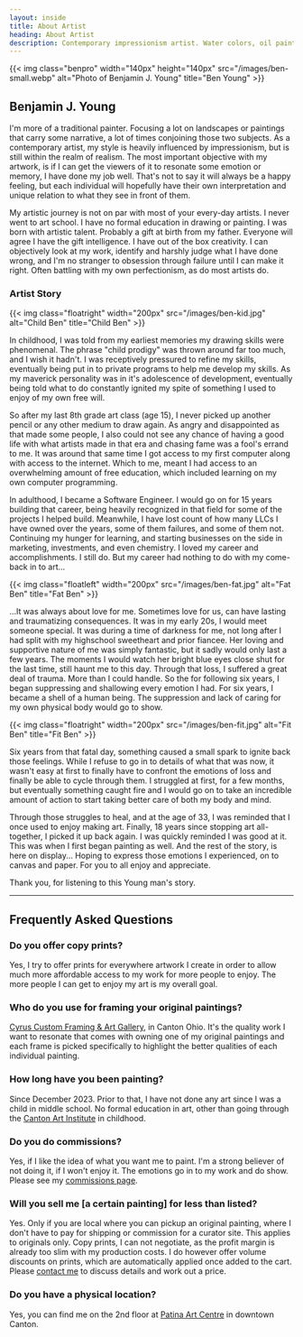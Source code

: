```yaml
---
layout: inside
title: About Artist
heading: About Artist
description: Contemporary impressionism artist. Water colors, oil paint, gouache, acrylics, & oil pastel paintings.
---
```


{{< img class="benpro" width="140px" height="140px" src="/images/ben-small.webp" alt="Photo of Benjamin J. Young" title="Ben Young" >}}

## Benjamin J. Young ##

I'm more of a traditional painter. Focusing a lot on landscapes or paintings that carry some narrative, a lot of times conjoining those two subjects. As a contemporary artist, my style is heavily influenced by impressionism, but is still within the realm of realism. The most important objective with my artwork, is if I can get the viewers of it to resonate some emotion or memory, I have done my job well. That's not to say it will always be a happy feeling, but each individual will hopefully have their own interpretation and unique relation to what they see in front of them.

My artistic journey is not on par with most of your every-day artists. I never went to art school. I have no formal education in drawing or painting. I was born with artistic talent. Probably a gift at birth from my father. Everyone will agree I have the gift intelligence. I have out of the box creativity. I can objectively look at my work, identify and harshly judge what I have done wrong, and I'm no stranger to obsession through failure until I can make it right. Often battling with my own perfectionism, as do most artists do.

### Artist Story ###

{{< img class="floatright" width="200px" src="/images/ben-kid.jpg" alt="Child Ben" title="Child Ben" >}}

In childhood, I was told from my earliest memories my drawing skills were phenomenal. The phrase "child prodigy" was thrown around far too much, and I wish it hadn't. I was receptively pressured to refine my skills, eventually being put in to private programs to help me develop my skills. As my maverick personality was in it's adolescence of development, eventually being told what to do constantly ignited my spite of something I used to enjoy of my own free will.

So after my last 8th grade art class (age 15), I never picked up another pencil or any other medium to draw again. As angry and disappointed as that made some people, I also could not see any chance of having a good life with what artists made in that era and chasing fame was a fool's errand to me. It was around that same time I got access to my first computer along with access to the internet. Which to me, meant I had access to an overwhelming amount of free education, which included learning on my own computer programming.

In adulthood, I became a Software Engineer. I would go on for 15 years building that career, being heavily recognized in that field for some of the projects I helped build. Meanwhile, I have lost count of how many LLCs I have owned over the years, some of them failures, and some of them not. Continuing my hunger for learning, and starting businesses on the side in marketing, investments, and even chemistry. I loved my career and accomplishments. I still do. But my career had nothing to do with my come-back in to art...

{{< img class="floatleft" width="200px" src="/images/ben-fat.jpg" alt="Fat Ben" title="Fat Ben" >}}

...It was always about love for me. Sometimes love for us, can have lasting and traumatizing consequences. It was in my early 20s, I would meet someone special. It was during a time of darkness for me, not long after I had split with my highschool sweetheart and prior fiancee. Her loving and supportive nature of me was simply fantastic, but it sadly would only last a few years. The moments I would watch her bright blue eyes close shut for the last time, still haunt me to this day. Through that loss, I suffered a great deal of trauma. More than I could handle. So the for following six years, I began suppressing and shallowing every emotion I had. For six years, I became a shell of a human being. The suppression and lack of caring for my own physical body would go to show.

{{< img class="floatright" width="200px" src="/images/ben-fit.jpg" alt="Fit Ben" title="Fit Ben" >}}

Six years from that fatal day, something caused a small spark to ignite back those feelings. While I refuse to go in to details of what that was now, it wasn't easy at first to finally have to confront the emotions of loss and finally be able to cycle through them. I struggled at first, for a few months, but eventually something caught fire and I would go on to take an incredible amount of action to start taking better care of both my body and mind.

Through those struggles to heal, and at the age of 33, I was reminded that I once used to enjoy making art. Finally, 18 years since stopping art all-together, I picked it up back again. I was quickly reminded I was good at it. This was when I first began painting as well. And the rest of the story, is here on display... Hoping to express those emotions I experienced, on to canvas and paper. For you to all enjoy and appreciate.

Thank you, for listening to this Young man's story.

---

## Frequently Asked Questions ##

### Do you offer copy prints? ###
Yes, I try to offer prints for everywhere artwork I create in order to allow much more affordable access to my work for more people to enjoy. The more people I can get to enjoy my art is my overall goal.

### Who do you use for framing your original paintings? ###
[Cyrus Custom Framing &amp; Art Gallery](http://cyruscustom.com), in Canton Ohio. It's the quality work I want to resonate that comes with owning one of my original paintings and each frame is picked specifically to highlight the better qualities of each individual painting.

### How long have you been painting? ###
Since December 2023. Prior to that, I have not done any art since I was a child in middle school. No formal education in art, other than going through the [Canton Art Institute](https://www.cantonart.org) in childhood.

### Do you do commissions? ###
Yes, if I like the idea of what you want me to paint. I'm a strong believer of not doing it, if I won't enjoy it. The emotions go in to my work and do show. Please see my [commissions page](/commissions).

### Will you sell me [a certain painting] for less than listed? ###
Yes. Only if you are local where you can pickup an original painting, where I don't have to pay for shipping or commission for a curator site. This applies to originals only. Copy prints, I can not negotiate, as the profit margin is already too slim with my production costs. I do however offer volume discounts on prints, which are automatically applied once added to the cart. Please [contact me](/contact) to discuss details and work out a price.

### Do you have a physical location? ###
Yes, you can find me on the 2nd floor at [Patina Art Centre](https://www.patinaartscentre.com) in downtown Canton.